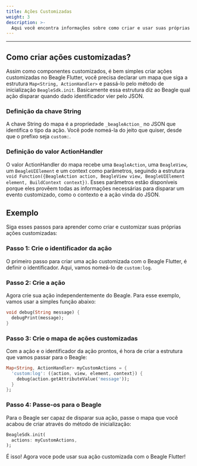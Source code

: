 ```yaml
---
title: Ações Customizadas
weight: 3
description: >-
  Aqui você encontra informações sobre como criar e usar suas próprias ações no Beagle Flutter.
---
```


---

## Como criar ações customizadas?
Assim como componentes customizados, é bem simples criar ações customizadas no Beagle Flutter, você precisa declarar um mapa que siga a estrutura `Map<String, ActionHandler>` e passá-lo pelo método de inicialização `BeagleSdk.init`. Basicamente essa estrutura diz ao Beagle qual ação disparar quando dado identificador vier pelo JSON.

### Definição da chave String
A chave String do mapa é a propriedade `_beagleAction_` no JSON que identifica o tipo da ação. Você pode nomeá-la do jeito que quiser, desde que o prefixo seja ​​`custom:`. 

### Definição do valor ActionHandler
O valor ActionHandler do mapa recebe uma `BeagleAction`, uma `BeagleView`, um `BeagleUIElement` e um context como parâmetros, seguindo a estrutura `void Function({BeagleAction action, BeagleView view, BeagleUIElement element, BuildContext context})`. Esses parâmetros estão disponíveis porque eles provêem todas as informações necessárias para disparar um evento customizado, como o contexto e a ação vinda do JSON.

## Exemplo
Siga esses passos para aprender como criar e customizar suas próprias ações customizadas:

### Passo 1: Crie o identificador da ação
O primeiro passo para criar uma ação customizada com o Beagle Flutter, é definir o identificador. Aqui, vamos nomeá-lo de `custom:log`.

### Passo 2: Crie a ação
Agora crie sua ação independentemente do Beagle. Para esse exemplo, vamos usar a simples função abaixo:
```dart
void debug(String message) {
  debugPrint(message);
}
```

### Passo 3: Crie o mapa de ações customizadas
Com a ação e o identificador da ação prontos, é hora de criar a estrutura que vamos passar para o Beagle:
```dart
Map<String, ActionHandler> myCustomActions = {
  'custom:log': ({action, view, element, context}) {
    debug(action.getAttributeValue('message'));
  }
};
```

### Passo 4: Passe-os para o Beagle
Para o Beagle ser capaz de disparar sua ação, passe o mapa que você acabou de criar através do método de inicialização:
```dart
BeagleSdk.init(
  actions: myCustomActions,
);
```

É isso! Agora voce pode usar sua ação customizada com o Beagle Flutter!
